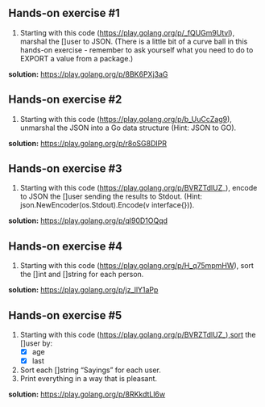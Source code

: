 ## Hands-on exercise #1
1. Starting with this code (https://play.golang.org/p/_fQUGm9Utvl), marshal the []user to JSON.
(There is a little bit of a curve ball in this hands-on exercise - remember to ask yourself what you need to do to EXPORT a value from a package.)

**solution:** https://play.golang.org/p/8BK6PXj3aG

## Hands-on exercise #2
1. Starting with this code (https://play.golang.org/p/b_UuCcZag9), unmarshal the JSON into a Go data structure (Hint: JSON to GO).

**solution:** https://play.golang.org/p/r8oSG8DIPR

## Hands-on exercise #3
1. Starting with this code (https://play.golang.org/p/BVRZTdlUZ_), encode to JSON the []user sending the results to Stdout.
(Hint: json.NewEncoder(os.Stdout).Encode(v interface{})).

**solution:** https://play.golang.org/p/ql90D1OQqd

## Hands-on exercise #4
1. Starting with this code (https://play.golang.org/p/H_q75mpmHW), sort the []int and []string for each person.

**solution:** https://play.golang.org/p/jz_llY1aPp

## Hands-on exercise #5
1. Starting with this code (https://play.golang.org/p/BVRZTdlUZ_),sort the []user by:
      -[x] age
      -[x] last
2. Sort each []string “Sayings” for each user.
3. Print everything in a way that is pleasant.

**solution:** https://play.golang.org/p/8RKkdtLl6w

